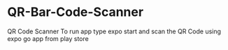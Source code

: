 # QR-Bar-Code-Scanner
QR Code Scanner
To run app type expo start and scan the QR Code using expo go app from play store
